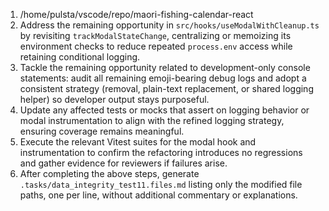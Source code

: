 1. /home/pulsta/vscode/repo/maori-fishing-calendar-react
2. Address the remaining opportunity in `src/hooks/useModalWithCleanup.ts` by revisiting `trackModalStateChange`, centralizing or memoizing its environment checks to reduce repeated `process.env` access while retaining conditional logging.
3. Tackle the remaining opportunity related to development-only console statements: audit all remaining emoji-bearing debug logs and adopt a consistent strategy (removal, plain-text replacement, or shared logging helper) so developer output stays purposeful.
4. Update any affected tests or mocks that assert on logging behavior or modal instrumentation to align with the refined logging strategy, ensuring coverage remains meaningful.
5. Execute the relevant Vitest suites for the modal hook and instrumentation to confirm the refactoring introduces no regressions and gather evidence for reviewers if failures arise.
6. After completing the above steps, generate `.tasks/data_integrity_test11.files.md` listing only the modified file paths, one per line, without additional commentary or explanations.
